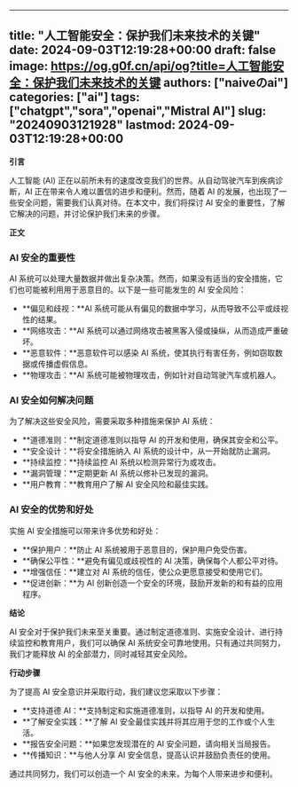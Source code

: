 
---
title: "人工智能安全：保护我们未来技术的关键"
date: 2024-09-03T12:19:28+00:00
draft: false
image: https://og.g0f.cn/api/og?title=人工智能安全：保护我们未来技术的关键
authors: ["naiveのai"]
categories: ["ai"]
tags: ["chatgpt","sora","openai","Mistral AI"]
slug: "20240903121928"
lastmod: 2024-09-03T12:19:28+00:00
---
**引言**

人工智能 (AI) 正在以前所未有的速度改变我们的世界。从自动驾驶汽车到疾病诊断，AI 正在带来令人难以置信的进步和便利。然而，随着 AI 的发展，也出现了一些安全问题，需要我们认真对待。在本文中，我们将探讨 AI 安全的重要性，了解它解决的问题，并讨论保护我们未来的步骤。

**正文**

### AI 安全的重要性

AI 系统可以处理大量数据并做出复杂决策。然而，如果没有适当的安全措施，它们也可能被利用用于恶意目的。以下是一些可能发生的 AI 安全风险：

- **偏见和歧视：**AI 系统可能从有偏见的数据中学习，从而导致不公平或歧视性的结果。
- **网络攻击：**AI 系统可以通过网络攻击被黑客入侵或操纵，从而造成严重破坏。
- **恶意软件：**恶意软件可以感染 AI 系统，使其执行有害任务，例如窃取数据或传播虚假信息。
- **物理攻击：**AI 系统可能被物理攻击，例如针对自动驾驶汽车或机器人。

### AI 安全如何解决问题

为了解决这些安全风险，需要采取多种措施来保护 AI 系统：

- **道德准则：**制定道德准则以指导 AI 的开发和使用，确保其安全和公平。
- **安全设计：**将安全措施纳入 AI 系统的设计中，从一开始就防止漏洞。
- **持续监控：**持续监控 AI 系统以检测异常行为或攻击。
- **漏洞管理：**定期更新 AI 系统以修补已发现的漏洞。
- **用户教育：**教育用户了解 AI 安全风险和最佳实践。

### AI 安全的优势和好处

实施 AI 安全措施可以带来许多优势和好处：

- **保护用户：**防止 AI 系统被用于恶意目的，保护用户免受伤害。
- **确保公平性：**避免有偏见或歧视性的 AI 决策，确保每个人都公平对待。
- **增强信任：**建立对 AI 系统的信任，使公众更愿意接受和使用它们。
- **促进创新：**为 AI 创新创造一个安全的环境，鼓励开发新的和有益的应用程序。

**结论**

AI 安全对于保护我们未来至关重要。通过制定道德准则、实施安全设计、进行持续监控和教育用户，我们可以确保 AI 系统安全可靠地使用。只有通过共同努力，我们才能释放 AI 的全部潜力，同时减轻其安全风险。

**行动步骤**

为了提高 AI 安全意识并采取行动，我们建议您采取以下步骤：

- **支持道德 AI：**支持制定和实施道德准则，以指导 AI 的开发和使用。
- **了解安全实践：**了解 AI 安全最佳实践并将其应用于您的工作或个人生活。
- **报告安全问题：**如果您发现潜在的 AI 安全问题，请向相关当局报告。
- **传播知识：**与他人分享 AI 安全信息，提高认识并鼓励负责任的使用。

通过共同努力，我们可以创造一个 AI 安全的未来，为每个人带来进步和便利。